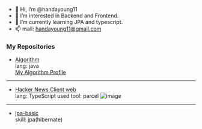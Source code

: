 - 👋 Hi, I’m @handayoung11
- 👀 I’m interested in Backend and Frontend.
- 🌱 I’m currently learning JPA and typescript.
- 📫 mail: handayoung11@gmail.com
### My Repositories
  - [Algorithm](//github.com/handayoung11/algorithm)  
lang: java  
[My Algorithm Profile](https://solved.ac/profile/handayoung11)
---
  - [Hacker News Client web](//github.com/handayoung11/hacker-news-client)  
lang: TypeScript
used tool: parcel
![image](https://user-images.githubusercontent.com/37053970/140653922-6c667d6c-d329-4024-bb43-4b2ad12082c9.png)
---
  - [jpa-basic](//github.com/handayoung11/jpa-basic)  
skill: jpa(hibernate)
